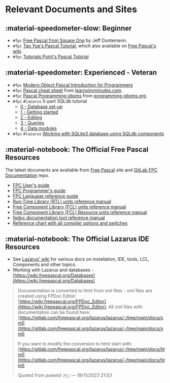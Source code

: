 # Relevant Documents and Sites

## :material-speedometer-slow: Beginner

- `#fpc` [Free Pascal from Square One](./FreePascalFromSquareOne.pdf) by Jeff Duntemann.
- `#fpc` [Tao Yue's Pascal Tutorial](https://www.taoyue.com/tutorials/pascal), which also available on [Free Pascal's wiki](https://wiki.freepascal.org/Basic_Pascal_Tutorial).
- `#fpc` [Tutorials Point's Pascal Tutorial](https://www.tutorialspoint.com/pascal/index.htm)

## :material-speedometer: Experienced - Veteran

- `#fpc` [Modern Object Pascal Introduction for Programmers](https://castle-engine.io/modern_pascal#_why)
- `#fpc` [Pascal cheat sheet](https://learnxinyminutes.com/docs/pascal/) from [learnxinyminutes.com](https://learnxinyminutes.com).
- `#fpc` [Pascal Programming idioms](https://programming-idioms.org/cheatsheet/Pascal) from [programming-idioms.org](https://programming-idioms.org).
- `#fpc` `#lazarus` 5-part SQLdb tutorial
    - [0 - Database set-up](ttps://wiki.freepascal.org/SQLdb_Tutorial0)
    - [1 - Getting started](https://wiki.freepascal.org/SQLdb_Tutorial1)
    - [2 - Editing](https://wiki.freepascal.org/SQLdb_Tutorial2)
    - [3 - Queries](https://wiki.freepascal.org/SQLdb_Tutorial3)
    - [4 - Data modules](https://wiki.freepascal.org/SQLdb_Tutorial4)
- `#fpc` `#lazarus` [Working with SQLite3 database using SQLdb components](https://wiki.freepascal.org/SQLite#Using_the_SQLdb_components_with_SQLite)


## :material-notebook: The Official Free Pascal Resources

The latest documents are available from [Free Pascal](https://www.freepascal.org/docs.html) site and [GitLab FPC Documentation](https://gitlab.com/freepascal.org/fpc/documentation) repo.

- [FPC User's guide ](http://downloads.freepascal.org/fpc/docs-pdf/user.pdf)
- [FPC Programmer's guide](http://downloads.freepascal.org/fpc/docs-pdf/prog.pdf)  
- [FPC Language reference guide ](http://downloads.freepascal.org/fpc/docs-pdf/ref.pdf) 
- [Run-Time Library (RTL) units reference manual ](http://downloads.freepascal.org/fpc/docs-pdf/rtl.pdf) 
- [Free Component Library (FCL) units reference manual ](http://downloads.freepascal.org/fpc/docs-pdf/fcl.pdf) 
- [Free Component Library (FCL) Resource units reference manual ](http://downloads.freepascal.org/fpc/docs-pdf/fclres.pdf) 
- [fpdoc documentation tool reference manual ](http://downloads.freepascal.org/fpc/docs-pdf/fpdoc.pdf) 
- [Reference chart with all compiler options and switches](http://downloads.freepascal.org/fpc/docs-pdf/chart.pdf) 

## :material-notebook: The Official Lazarus IDE Resources

- See [Lazarus' wiki](https://wiki.freepascal.org/Lazarus_Documentation) for various docs on installation, IDE, tools, LCL, Components and other topics.
- Working with Lazarus and databases - [https://wiki.freepascal.org/Databases](https://wiki.freepascal.org/Databases)

> Documentation is converted to html from xml files - xml files are created using FPDoc Editor: [https://wiki.freepascal.org/FPDoc_Editor](https://wiki.freepascal.org/FPDoc_Editor). All xml files with documentation can be found here: [https://gitlab.com/freepascal.org/lazarus/lazarus/-/tree/main/docs/xml](https://gitlab.com/freepascal.org/lazarus/lazarus/-/tree/main/docs/xml)
> 
> If you want to modify the conversion to html start with: [https://gitlab.com/freepascal.org/lazarus/lazarus/-/tree/main/docs/html](https://gitlab.com/freepascal.org/lazarus/lazarus/-/tree/main/docs/html)
> 
> Quoted from *paweld 🇵🇱 — 19/11/2023 21:53*
